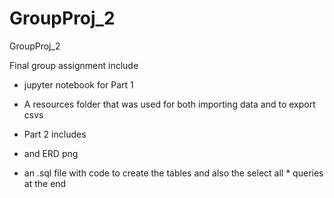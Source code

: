 # GroupProj_2
GroupProj_2


Final group assignment include
- jupyter notebook for Part 1
- A resources folder that was used for both importing data and to export csvs
  
- Part 2 includes
- and ERD png
- an .sql file with code to create the tables and also the select all * queries at the end

